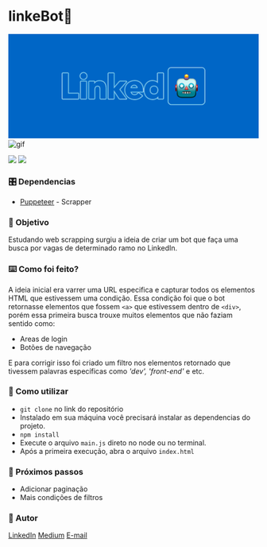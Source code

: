 # linkeBot🤖
![cover](./cover.png)
![gif](./gif.gif)

![](https://img.shields.io/badge/linkeBot-Node-green) ![](https://img.shields.io/badge/Scrapper-Pupperteer-blue)

### 🎛️ Dependencias
 
- [Puppeteer](https://pptr.dev/) - Scrapper

 
### 🎯 Objetivo
Estudando web scrapping surgiu a ideia de criar um bot que faça uma busca por vagas de determinado ramo no LinkedIn.
 
 
### ⌨️ Como foi feito?

A ideia inicial era varrer uma URL especifica e capturar todos os elementos HTML que estivessem uma condição. Essa condição foi que o bot retornasse elementos que fossem `<a>` que estivessem dentro de `<div>`, porém essa primeira busca trouxe muitos elementos que não faziam sentido como:
- Areas de login
- Botões de navegação

E para corrigir isso foi criado um filtro nos elementos retornado que tivessem palavras específicas como *'dev', 'front-end'* e etc.

### 🔎 Como utilizar

- `git clone` no link do repositório
- Instalado em sua máquina você precisará instalar as dependencias do projeto.
- `npm install`
- Execute o arquivo `main.js` direto no node ou no terminal.
- Após a primeira execução, abra o arquivo `index.html`


 
### 🔧 Próximos passos
 
- Adicionar paginação
- Mais condições de filtros


### 🎨 Autor

[LinkedIn](https://www.linkedin.com/in/fabiodeandrad/) 
[Medium](https://medium.com/@fabioscript)
[E-mail](fabiodeandradecontato@gmail.com)
